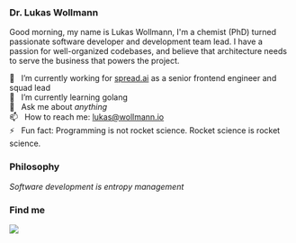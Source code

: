 ### Dr. Lukas Wollmann

Good morning,
my name is Lukas Wollmann, I'm a chemist (PhD) turned passionate software developer and development team lead. I have a passion for well-organized codebases, and believe that architecture needs to serve the business that powers the project.


🔭  &nbsp; I’m currently working for [spread.ai](https://www.spread.ai) as a senior frontend engineer and squad lead </br>
🌱  &nbsp; I’m currently learning golang </br>
💬  &nbsp; Ask me about _anything_ </br>
📫  &nbsp; How to reach me: lukas@wollmann.io </br>
⚡  &nbsp; Fun fact: Programming is not rocket science. Rocket science is rocket science. </br>


### Philosophy
*Software development is entropy management*

### Find me

<a href="https://de.linkedin.com/in/lukas-wollmann">
 <img src="https://img.shields.io/badge/LinkedIn-0077B5?style=for-the-badge&logo=linkedin&logoColor=white"/>
</a>

              
